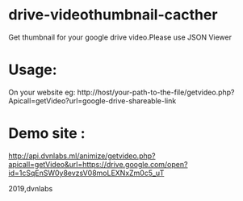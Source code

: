 # drive-videothumbnail-cacther
Get thumbnail for your google drive video.Please use JSON Viewer

# Usage:
On your website eg: http://host/your-path-to-the-file/getvideo.php?Apicall=getVideo?url=google-drive-shareable-link

# Demo site : 
http://api.dvnlabs.ml/animize/getvideo.php?apicall=getVideo&url=https://drive.google.com/open?id=1cSqEnSW0y8evzsV08moLEXNxZm0c5_uT

2019,dvnlabs
